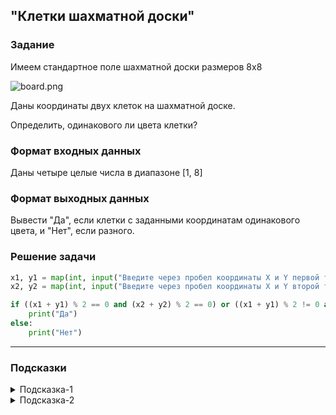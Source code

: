 ## "Клетки шахматной доски"

### Задание

Имеем стандартное поле шахматной доски размеров 8x8

![board.png](img/board.png)

Даны координаты двух клеток на шахматной доске.

Определить, одинакового ли цвета клетки?

### Формат входных данных

Даны четыре целые числа в диапазоне [1, 8]

### Формат выходных данных

Вывести "Да", если клетки с заданными координатам одинакового цвета, и "Нет", если разного.

### Решение задачи

```python
x1, y1 = map(int, input("Введите через пробел координаты X и Y первой точки (от 1 до 8): ").split())
x2, y2 = map(int, input("Введите через пробел координаты X и Y второй точки (от 1 до 8): ").split())

if ((x1 + y1) % 2 == 0 and (x2 + y2) % 2 == 0) or ((x1 + y1) % 2 != 0 and (x2 + y2) % 2 != 0):
    print("Да")
else:
    print("Нет")
```

---

### Подсказки

<details>
<summary>Подсказка-1</summary>
Условие для проверки четности числа:

```python
n % 2 == 0
```

</details>

<details>
<summary>Подсказка-2</summary>
Сумма двух нечетных чисел, всегда четная.
</details>

